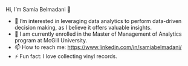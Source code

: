 Hi, I’m Samia Belmadani 👋
- 👀 I’m interested in leveraging data analytics to perform data-driven decision making, as I believe it offers valuable insights.
- 🌱 I am currently enrolled in the Master of Management of Analytics program at McGill University.
- 📫 How to reach me: https://www.linkedin.com/in/samiabelmadani/
- ⚡ Fun fact: I love collecting vinyl records.

<!---
SamiaBelmadani/SamiaBelmadani is a ✨ special ✨ repository because its `README.md` (this file) appears on your GitHub profile.
You can click the Preview link to take a look at your changes.
--->
